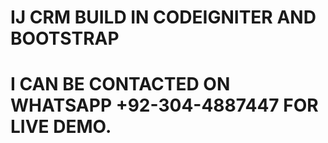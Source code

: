 # IJ CRM BUILD IN CODEIGNITER AND BOOTSTRAP
# I CAN BE CONTACTED ON WHATSAPP +92-304-4887447 FOR LIVE DEMO. 
